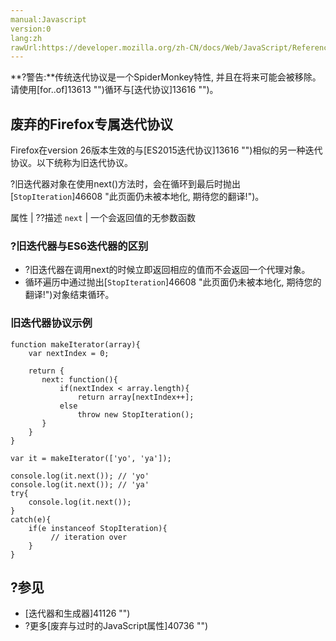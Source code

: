 ```yaml
---
manual:Javascript
version:0
lang:zh
rawUrl:https://developer.mozilla.org/zh-CN/docs/Web/JavaScript/Reference/Deprecated_and_obsolete_features/The_legacy_Iterator_protocol
---
```




**?警告:**传统迭代协议是一个SpiderMonkey特性, 并且在将来可能会被移除。请使用[for..of]13613 "")循环与[迭代协议]13616 "")。

## 废弃的Firefox专属迭代协议<a name="废弃的Firefox专属迭代协议"></a>


Firefox在version 26版本生效的与[ES2015迭代协议]13616 "")相似的另一种迭代协议。以下统称为旧迭代协议。



?旧迭代器对象在使用next()方法时，会在循环到最后时抛出[`StopIteration`]46608 "此页面仍未被本地化, 期待您的翻译!")。


属性 | ??描述 
`next` | 一个会返回值的无参数函数 


### ?旧迭代器与ES6迭代器的区别<a name="旧迭代器与ES6迭代器的区别"></a>

* ?旧迭代器在调用next的时候立即返回相应的值而不会返回一个代理对象。
* 循环遍历中通过抛出[`StopIteration`]46608 "此页面仍未被本地化, 期待您的翻译!")对象结束循环。

### 旧迭代器协议示例<a name="旧迭代器协议示例"></a>

```
function makeIterator(array){
    var nextIndex = 0;

    return {
       next: function(){
           if(nextIndex < array.length){
               return array[nextIndex++];
           else
               throw new StopIteration();
       }
    }
}

var it = makeIterator(['yo', 'ya']);

console.log(it.next()); // 'yo'
console.log(it.next()); // 'ya'
try{
    console.log(it.next());
}
catch(e){
    if(e instanceof StopIteration){
         // iteration over
    }
}
```

## ?参见<a name="参见"></a>

* [迭代器和生成器]41126 "")
* ?更多[废弃与过时的JavaScript属性]40736 "")



